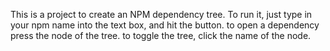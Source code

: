 This is a project to create an NPM dependency tree.
To run it, just type in your npm name into the text box, and hit the button. 
to open a dependency press the node of the tree. to toggle the tree, click the name of the node.
